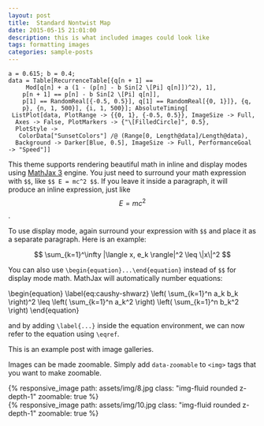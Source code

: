```yaml
---
layout: post
title:  Standard Nontwist Map
date: 2015-05-15 21:01:00
description: this is what included images could look like
tags: formatting images
categories: sample-posts
---
```

```
a = 0.615; b = 0.4; 
data = Table[RecurrenceTable[{q[n + 1] == 
     Mod[q[n] + a (1 - (p[n] - b Sin[2 \[Pi] q[n]])^2), 1], 
    p[n + 1] == p[n] - b Sin[2 \[Pi] q[n]], 
    p[1] == RandomReal[{-0.5, 0.5}], q[1] == RandomReal[{0, 1}]}, {q, 
    p}, {n, 1, 500}], {i, 1, 500}]; AbsoluteTiming[
 ListPlot[data, PlotRange -> {{0, 1}, {-0.5, 0.5}}, ImageSize -> Full,
  Axes -> False, PlotMarkers -> {"\[FilledCircle]", 0.5}, 
  PlotStyle -> 
   ColorData["SunsetColors"] /@ (Range[0, Length@data]/Length@data), 
  Background -> Darker[Blue, 0.5], ImageSize -> Full, PerformanceGoal -> "Speed"]]
```
This theme supports rendering beautiful math in inline and display modes using [MathJax 3](https://www.mathjax.org/) engine. You just need to surround your math expression with `$$`, like `$$ E = mc^2 $$`. If you leave it inside a paragraph, it will produce an inline expression, just like $$ E = mc^2 $$.

To use display mode, again surround your expression with `$$` and place it as a separate paragraph. Here is an example:

$$
\sum_{k=1}^\infty |\langle x, e_k \rangle|^2 \leq \|x\|^2
$$

You can also use `\begin{equation}...\end{equation}` instead of `$$` for display mode math.
MathJax will automatically number equations:

\begin{equation}
\label{eq:caushy-shwarz}
\left( \sum_{k=1}^n a_k b_k \right)^2 \leq \left( \sum_{k=1}^n a_k^2 \right) \left( \sum_{k=1}^n b_k^2 \right)
\end{equation}

and by adding `\label{...}` inside the equation environment, we can now refer to the equation using `\eqref`.


This is an example post with image galleries.

Images can be made zoomable.
Simply add `data-zoomable` to `<img>` tags that you want to make zoomable.

<div class="row mt-3">
    <div class="col-sm mt-3 mt-md-0">
        {% responsive_image path: assets/img/8.jpg class: "img-fluid rounded z-depth-1" zoomable: true %}
    </div>
    <div class="col-sm mt-3 mt-md-0">
        {% responsive_image path: assets/img/10.jpg class: "img-fluid rounded z-depth-1" zoomable: true %}
    </div>
</div>

